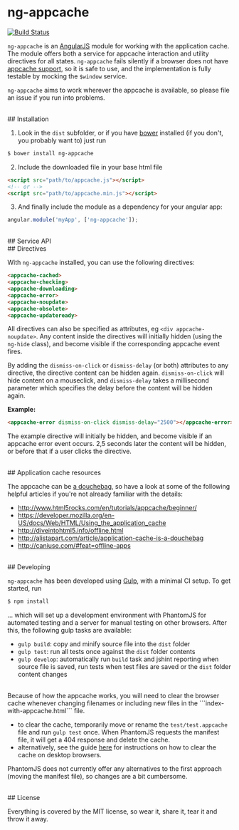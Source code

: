 # ng-appcache
[![Build Status](https://travis-ci.org/orbitbot/ng-appcache.svg?branch=master)](https://travis-ci.org/orbitbot/ng-appcache)

```ng-appcache``` is an [AngularJS](https://angularjs.org/) module for working with the application cache. The module offers both a service for appcache interaction and utility directives for all states. ```ng-appcache``` fails silently if a browser does not have [appcache support](http://caniuse.com/#feat=offline-apps), so it is safe to use, and the implementation is fully testable by mocking the ```$window``` service.

```ng-appcache``` aims to work wherever the appcache is available, so please file an issue if you run into problems.


<br />
## Installation

  1) Look in the ```dist``` subfolder, or if you have [bower](http://bower.io/) installed (if you don't, you probably want to) just run
```bash
$ bower install ng-appcache
```
  2) Include the downloaded file in your base html file
``` html
<script src="path/to/appcache.js"></script>
<!-- or -->
<script src="path/to/appcache.min.js"></script>
```
  3) And finally include the module as a dependency for your angular app:
``` js
angular.module('myApp', ['ng-appcache']);
```  

<br />
## Service API

<br />
## Directives

With ```ng-appcache``` installed, you can use the following directives:

``` html
<appcache-cached>
<appcache-checking>
<appcache-downloading>
<appcache-error>
<appcache-noupdate>
<appcache-obsolete>
<appcache-updateready>
```

All directives can also be specified as attributes, eg ```<div appcache-noupdate>```. Any content inside the directives will initially hidden (using the ```ng-hide``` class), and become visible if the corresponding appcache event fires. 

By adding the ```dismiss-on-click``` or ```dismiss-delay``` (or both) attributes to any directive, the directive content can be hidden again. ```dismiss-on-click``` will hide content on a mouseclick, and ```dismiss-delay``` takes a millisecond parameter which specifies the delay before the content will be hidden again.

**Example:**  
``` html
<appcache-error dismiss-on-click dismiss-delay="2500"></appcache-error>
```
The example directive will initially be hidden, and become visible if an appcache error event occurs. 2,5 seconds later the content will be hidden, or before that if a user clicks the directive.

<br />
## Application cache resources

The appcache can be [a douchebag](http://alistapart.com/article/application-cache-is-a-douchebag), so have a look at some of the following helpful articles if you're not already familiar with the details:
 
  - http://www.html5rocks.com/en/tutorials/appcache/beginner/
  - https://developer.mozilla.org/en-US/docs/Web/HTML/Using_the_application_cache
  - http://diveintohtml5.info/offline.html
  - http://alistapart.com/article/application-cache-is-a-douchebag
  - http://caniuse.com/#feat=offline-apps

<br />
## Developing

```ng-appcache``` has been developed using [Gulp](http://gulpjs.com/), with a minimal CI setup. To get started, run

```bash
$ npm install
```

... which will set up a development environment with PhantomJS for automated testing and a server for manual testing on other browsers. After this, the following gulp tasks are available:

  - ```gulp build```: copy and minify source file into the ```dist``` folder
  - ```gulp test```: run all tests once against the ```dist``` folder contents
  - ```gulp develop```: automatically run ```build``` task and jshint reporting when source file is saved, run tests when test files are saved or the ```dist``` folder content changes

<br />
Because of how the appcache works, you will need to clear the browser cache whenever changing filenames or including new files in the ```index-with-appcache.html``` file.

  - to clear the cache, temporarily move or rename the ```test/test.appcache``` file and run ```gulp test``` once. When PhantomJS requests the manifest file, it will get a 404 response and delete the cache.
  - alternatively, see the guide [here](https://developer.mozilla.org/en-US/docs/Web/HTML/Using_the_application_cache#Storage_location_and_clearing_the_offline_cache) for instructions on how to clear the cache on desktop browsers.

PhantomJS does not currently offer any alternatives to the first approach (moving the manifest file), so changes are a bit cumbersome.

<br />
## License

Everything is covered by the MIT license, so wear it, share it, tear it and throw it away.
